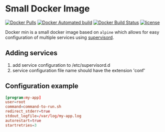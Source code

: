 # Small Docker Image

[![Docker Pulls](https://img.shields.io/docker/pulls/arcaneio/mini.svg?style=flat)](https://hub.docker.com/r/arcaneio/mini/)
[![Docker Automated build](https://img.shields.io/docker/automated/arcaneio/mini.svg?style=flat)](https://hub.docker.com/r/arcaneio/mini/)
[![Docker Build Status](https://img.shields.io/docker/build/arcaneio/mini.svg?style=flat)](https://hub.docker.com/r/arcaneio/mini/)
[![license](https://img.shields.io/github/license/arcane-io/docker-mini.svg)](https://github.com/arcane-io/docker-mini)

Docker min is a small docker image based on `alpine` which allows for easy configuration of multiple services using [supervisord](http://supervisord.org/configuration.html).

## Adding services

1. add service configuration to /etc/supervisord.d
2. service configuration file name should have the extension 'conf'

## Configuration example

```conf
[program:my-app]
user=root
command=command-to-run.sh
redirect_stderr=true
stdout_logfile=/var/log/my-app.log
autorestart=true
startretries=3
```